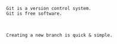```
Git is a version control system.
Git is free software.
```

​    

```
Creating a new branch is quick & simple.
```

